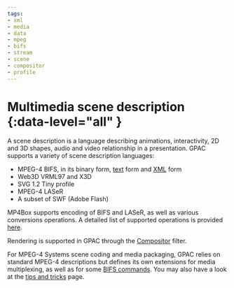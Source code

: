 ```yaml
---
tags:
- xml
- media
- data
- mpeg
- bifs
- stream
- scene
- compositor
- profile
---
```



# Multimedia scene description {:data-level="all" }

A scene description is a language describing animations, interactivity, 2D and 3D shapes, audio and video relationship in a presentation. 
GPAC supports a variety of scene description languages:

- MPEG-4 BIFS, in its binary form, [text](MPEG-4-BIFS-Textual-Format) form and [XML](MPEG-4-XMT-Format) form
- Web3D VRML97 and X3D
- SVG 1.2 Tiny profile
- MPEG-4 LASeR
- A subset of SWF (Adobe Flash)

MP4Box supports encoding of BIFS and LASeR, as well as various conversions operations. A detailed list of supported operations is provided [here](mp4box-scene-opts).

Rendering is supported in GPAC through the [Compositor](compositor) filter.

For MPEG-4 Systems scene coding and media packaging, GPAC relies on standard MPEG-4 descriptions but defines its own extensions for media multiplexing, as well as for some [BIFS commands](MPEG-4-Scene-Commands). You may also have a look at the [tips and tricks](MP4Box-tips-and-tricks-with-BT-and-XMT) page.
